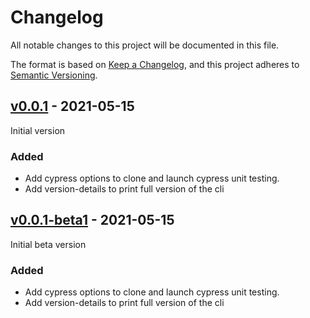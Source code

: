 # Changelog
All notable changes to this project will be documented in this file.

The format is based on [Keep a Changelog](https://keepachangelog.com/en/1.0.0/),
and this project adheres to [Semantic Versioning](https://semver.org/spec/v2.0.0.html).

## [v0.0.1](https://github.com/Lord-Y/cypress-parallel-cli/releases/tag/v0.0.1) - 2021-05-15

Initial version

### Added
- Add cypress options to clone and launch cypress unit testing.
- Add version-details to print full version of the cli

## [v0.0.1-beta1](https://github.com/Lord-Y/cypress-parallel-cli/releases/tag/v0.0.1-beta1) - 2021-05-15

Initial beta version

### Added
- Add cypress options to clone and launch cypress unit testing.
- Add version-details to print full version of the cli
